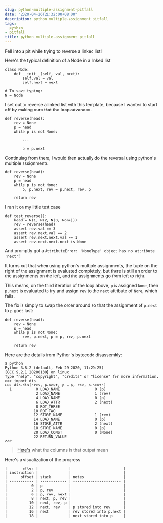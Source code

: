 ```yaml
---
slug: python-multiple-assignment-pitfall
date: "2020-04-26T21:32:00+08:00"
description: python multiple-assignment pitfall
tags:
- python
- pitfall
title: python multiple-assignment pitfall
---
```


Fell into a pit while trying to reverse a linked list!

Here's the typical definition of a Node in a linked list

```
class Node:
    def __init__(self, val, next):
        self.val = val
        self.next = next

# To save typing:
N = Node
```

I set out to reverse a linked list with this template, because I wanted to
start off by making sure that the loop advances.

```
def reverse(head):
    rev = None
    p = head
    while p is not None:

        ...

        p = p.next
```

Continuing from there, I would then actually do the reversal using python's
multiple assignments

```
def reverse(head):
    rev = None
    p = head
    while p is not None:
        p, p.next, rev = p.next, rev, p

    return rev
```

I ran it on my little test case

```
def test_reverse():
    head = N(1, N(2, N(3, None)))
    rev = reverse(head)
    assert rev.val == 3
    assert rev.next.val == 2
    assert rev.next.next.val == 1
    assert rev.next.next.next is None
```

And promptly got a `AttributeError: 'NoneType' object has no attribute 'next'`!

It turns out that when using python's multiple assignments, the tuple on the
right of the assignment is evaluated completely, but there is still an order to
the assignments on the left, and the assignments go from left to right.

This means, on the third iteration of the loop above, `p` is assigned `None`,
then `p.next` is evaluated to try and assign `rev` to the `next` attribute of
`None`, which fails.

The fix is simply to swap the order around so that the assignment of `p.next`
to `p` goes last:

```
def reverse(head):
    rev = None
    p = head
    while p is not None:
        rev, p.next, p = p, rev, p.next

    return rev
```

Here are the details from Python's bytecode disassembly:

```
$ python
Python 3.8.2 (default, Feb 29 2020, 11:29:25)
[GCC 9.2.1 20200130] on linux
Type "help", "copyright", "credits" or "license" for more information.
>>> import dis
>>> dis.dis("rev, p.next, p = p, rev, p.next")
  1           0 LOAD_NAME                0 (p)
              2 LOAD_NAME                1 (rev)
              4 LOAD_NAME                0 (p)
              6 LOAD_ATTR                2 (next)
              8 ROT_THREE
             10 ROT_TWO
             12 STORE_NAME               1 (rev)
             14 LOAD_NAME                0 (p)
             16 STORE_ATTR               2 (next)
             18 STORE_NAME               0 (p)
             20 LOAD_CONST               0 (None)
             22 RETURN_VALUE
>>>
```

> [Here's](https://stackoverflow.com/a/47529318/2108690) what the columns in that output mean

Here's a visualization of the progress

```
|       after |              |                        |
| instruction |              |                        |
|      offset | stack        | notes                  |
| ----------- | ------------ | ---------------------- |
|           0 | p            |                        |
|           2 | p, rev       |                        |
|           6 | p, rev, next |                        |
|           8 | next, p, rev |                        |
|          10 | next, rev, p |                        |
|          12 | next, rev    | p stored into rev      |
|          16 | next         | rev stored into p.next |
|          18 |              | next stored into p     |
```
